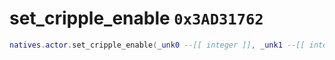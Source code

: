 # set_cripple_enable `0x3AD31762`

```lua
natives.actor.set_cripple_enable(_unk0 --[[ integer ]], _unk1 --[[ integer ]])
```